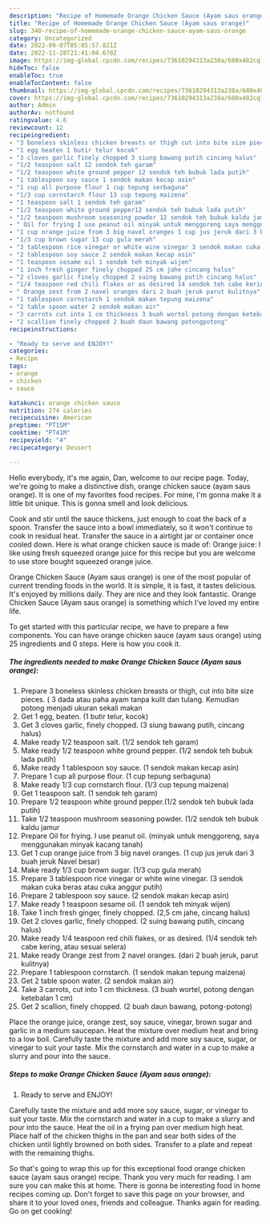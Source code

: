 ```yaml
---
description: "Recipe of Homemade Orange Chicken Sauce (Ayam saus orange)"
title: "Recipe of Homemade Orange Chicken Sauce (Ayam saus orange)"
slug: 340-recipe-of-homemade-orange-chicken-sauce-ayam-saus-orange
category: Uncategorized
date: 2022-09-07T05:05:57.821Z
date: 2022-11-28T21:41:04.670Z
image: https://img-global.cpcdn.com/recipes/73610294313a238a/680x482cq70/orange-chicken-sauce-ayam-saus-orange-foto-resep-utama.jpg
hideToc: false
enableToc: true
enableTocContent: false
thumbnail: https://img-global.cpcdn.com/recipes/73610294313a238a/680x482cq70/orange-chicken-sauce-ayam-saus-orange-foto-resep-utama.jpg
cover: https://img-global.cpcdn.com/recipes/73610294313a238a/680x482cq70/orange-chicken-sauce-ayam-saus-orange-foto-resep-utama.jpg
author: Admin
authorAv: notfound
ratingvalue: 4.6
reviewcount: 12
recipeingredient:
- "3 boneless skinless chicken breasts or thigh cut into bite size pieces  3 dada atau paha ayam tanpa kulit dan tulang Kemudian potong menjadi ukuran sekali makan"
- "1 egg beaten 1 butir telur kocok"
- "3 cloves garlic finely chopped 3 siung bawang putih cincang halus"
- "1/2 teaspoon salt 12 sendok teh garam"
- "1/2 teaspoon white ground pepper 12 sendok teh bubuk lada putih"
- "1 tablespoon soy sauce 1 sendok makan kecap asin"
- "1 cup all purpose flour 1 cup tepung serbaguna"
- "1/3 cup cornstarch flour 13 cup tepung maizena"
- "1 teaspoon salt 1 sendok teh garam"
- "1/2 teaspoon white ground pepper12 sendok teh bubuk lada putih"
- "1/2 teaspoon mushroom seasoning powder 12 sendok teh bubuk kaldu jamur"
- " Oil for frying I use peanut oil minyak untuk menggoreng saya menggunakan minyak kacang tanah"
- "1 cup orange juice from 3 big navel oranges 1 cup jus jeruk dari 3 buah jeruk Navel besar"
- "1/3 cup brown sugar 13 cup gula merah"
- "3 tablespoon rice vinegar or white wine vinegar 3 sendok makan cuka beras atau cuka anggur putih"
- "2 tablespoon soy sauce 2 sendok makan kecap asin"
- "1 teaspoon sesame oil 1 sendok teh minyak wijen"
- "1 inch fresh ginger finely chopped 25 cm jahe cincang halus"
- "2 cloves garlic finely chopped 2 suing bawang putih cincang halus"
- "1/4 teaspoon red chili flakes or as desired 14 sendok teh cabe kering atau sesuai selera"
- " Orange zest from 2 navel oranges dari 2 buah jeruk parut kulitnya"
- "1 tablespoon cornstarch 1 sendok makan tepung maizena"
- "2 table spoon water 2 sendok makan air"
- "3 carrots cut into 1 cm thickness 3 buah wortel potong dengan ketebalan 1 cm"
- "2 scallion finely chopped 2 buah daun bawang potongpotong"
recipeinstructions:

- "Ready to serve and ENJOY!"
categories:
- Recipe
tags:
- orange
- chicken
- sauce

katakunci: orange chicken sauce 
nutrition: 274 calories
recipecuisine: American
preptime: "PT15M"
cooktime: "PT41M"
recipeyield: "4"
recipecategory: Dessert

---
```



Hello everybody, it's me again, Dan, welcome to our recipe page. Today, we're going to make a distinctive dish, orange chicken sauce (ayam saus orange). It is one of my favorites food recipes. For mine, I'm gonna make it a little bit unique. This is gonna smell and look delicious.

Cook and stir until the sauce thickens, just enough to coat the back of a spoon. Transfer the sauce into a bowl immediately, so it won&#39;t continue to cook in residual heat. Transfer the sauce in a airtight jar or container once cooled down. Here is what orange chicken sauce is made of: Orange juice: I like using fresh squeezed orange juice for this recipe but you are welcome to use store bought squeezed orange juice.

Orange Chicken Sauce (Ayam saus orange) is one of the most popular of current trending foods in the world. It is simple, it is fast, it tastes delicious. It's enjoyed by millions daily. They are nice and they look fantastic. Orange Chicken Sauce (Ayam saus orange) is something which I've loved my entire life.


To get started with this particular recipe, we have to prepare a few components. You can have orange chicken sauce (ayam saus orange) using 25 ingredients and 0 steps. Here is how you cook it.

<!--inarticleads1-->

##### The ingredients needed to make Orange Chicken Sauce (Ayam saus orange):

1. Prepare 3 boneless skinless chicken breasts or thigh, cut into bite size pieces. ( 3 dada atau paha ayam tanpa kulit dan tulang. Kemudian potong menjadi ukuran sekali makan
1. Get 1 egg, beaten. (1 butir telur, kocok)
1. Get 3 cloves garlic, finely chopped. (3 siung bawang putih, cincang halus)
1. Make ready 1/2 teaspoon salt. (1/2 sendok teh garam)
1. Make ready 1/2 teaspoon white ground pepper. (1/2 sendok teh bubuk lada putih)
1. Make ready 1 tablespoon soy sauce. (1 sendok makan kecap asin)
1. Prepare 1 cup all purpose flour. (1 cup tepung serbaguna)
1. Make ready 1/3 cup cornstarch flour. (1/3 cup tepung maizena)
1. Get 1 teaspoon salt. (1 sendok teh garam)
1. Prepare 1/2 teaspoon white ground pepper.(1/2 sendok teh bubuk lada putih)
1. Take 1/2 teaspoon mushroom seasoning powder. (1/2 sendok teh bubuk kaldu jamur
1. Prepare  Oil for frying. I use peanut oil. (minyak untuk menggoreng, saya menggunakan minyak kacang tanah)
1. Get 1 cup orange juice from 3 big navel oranges. (1 cup jus jeruk dari 3 buah jeruk Navel besar)
1. Make ready 1/3 cup brown sugar. (1/3 cup gula merah)
1. Prepare 3 tablespoon rice vinegar or white wine vinegar. (3 sendok makan cuka beras atau cuka anggur putih)
1. Prepare 2 tablespoon soy sauce. (2 sendok makan kecap asin)
1. Make ready 1 teaspoon sesame oil. (1 sendok teh minyak wijen)
1. Take 1 inch fresh ginger, finely chopped. (2,5 cm jahe, cincang halus)
1. Get 2 cloves garlic, finely chopped. (2 suing bawang putih, cincang halus)
1. Make ready 1/4 teaspoon red chili flakes, or as desired. (1/4 sendok teh cabe kering, atau sesuai selera)
1. Make ready  Orange zest from 2 navel oranges. (dari 2 buah jeruk, parut kulitnya)
1. Prepare 1 tablespoon cornstarch. (1 sendok makan tepung maizena)
1. Get 2 table spoon water. (2 sendok makan air)
1. Take 3 carrots, cut into 1 cm thickness. (3 buah wortel, potong dengan ketebalan 1 cm)
1. Get 2 scallion, finely chopped. (2 buah daun bawang, potong-potong)


Place the orange juice, orange zest, soy sauce, vinegar, brown sugar and garlic in a medium saucepan. Heat the mixture over medium heat and bring to a low boil. Carefully taste the mixture and add more soy sauce, sugar, or vinegar to suit your taste. Mix the cornstarch and water in a cup to make a slurry and pour into the sauce. 

<!--inarticleads2-->

##### Steps to make Orange Chicken Sauce (Ayam saus orange):


1. Ready to serve and ENJOY!

Carefully taste the mixture and add more soy sauce, sugar, or vinegar to suit your taste. Mix the cornstarch and water in a cup to make a slurry and pour into the sauce. Heat the oil in a frying pan over medium high heat. Place half of the chicken thighs in the pan and sear both sides of the chicken until lightly browned on both sides. Transfer to a plate and repeat with the remaining thighs. 

So that's going to wrap this up for this exceptional food orange chicken sauce (ayam saus orange) recipe. Thank you very much for reading. I am sure you can make this at home. There is gonna be interesting food in home recipes coming up. Don't forget to save this page on your browser, and share it to your loved ones, friends and colleague. Thanks again for reading. Go on get cooking!
